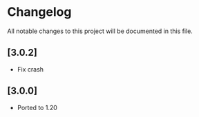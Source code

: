 # Changelog

All notable changes to this project will be documented in this file.

## [3.0.2]

- Fix crash

## [3.0.0]

- Ported to 1.20